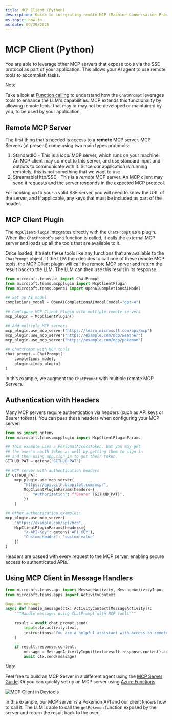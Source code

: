 ```yaml
---
title: MCP Client (Python)
description: Guide to integrating remote MCP (Machine Conversation Protocol) servers into Teams applications, enabling AI agents to access external tools through SSE protocol, with practical examples of configuring the MCPClientPlugin.
ms.topic: how-to
ms.date: 09/29/2025
---
```


# MCP Client (Python)

You are able to leverage other MCP servers that expose tools via the SSE protocol as part of your application. This allows your AI agent to use remote tools to accomplish tasks.

> [!NOTE]
> Take a look at [Function calling](../function-calling.md) to understand how the `ChatPrompt` leverages tools to enhance the LLM's capabilities. MCP extends this functionality by allowing remote tools, that may or may not be developed or maintained by you, to be used by your application.

## Remote MCP Server

The first thing that's needed is access to a **remote** MCP server. MCP Servers (at present) come using two main types protocols:

1. StandardIO - This is a _local_ MCP server, which runs on your machine. An MCP client may connect to this server, and use standard input and outputs to communicate with it. Since our application is running remotely, this is not something that we want to use
2. StreamableHttp/SSE - This is a _remote_ MCP server. An MCP client may send it requests and the server responds in the expected MCP protocol.

For hooking up to your a valid SSE server, you will need to know the URL of the server, and if applicable, any keys that must be included as part of the header.

## MCP Client Plugin

The `McpClientPlugin` integrates directly with the `ChatPrompt` as a plugin. When the `ChatPrompt`'s `send` function is called, it calls the external MCP server and loads up all the tools that are available to it.

Once loaded, it treats these tools like any functions that are available to the `ChatPrompt` object. If the LLM then decides to call one of these remote MCP tools, the MCP Client plugin will call the remote MCP server and return the result back to the LLM. The LLM can then use this result in its response.

```python
from microsoft.teams.ai import ChatPrompt
from microsoft.teams.mcpplugin import McpClientPlugin
from microsoft.teams.openai import OpenAICompletionsAIModel

## Set up AI model
completions_model = OpenAICompletionsAIModel(model="gpt-4")

## Configure MCP Client Plugin with multiple remote servers
mcp_plugin = McpClientPlugin()

## Add multiple MCP servers
mcp_plugin.use_mcp_server("https://learn.microsoft.com/api/mcp")
mcp_plugin.use_mcp_server("https://example.com/mcp/weather")
mcp_plugin.use_mcp_server("https://example.com/mcp/pokemon")

## ChatPrompt with MCP tools
chat_prompt = ChatPrompt(
    completions_model,
    plugins=[mcp_plugin]
)
```

In this example, we augment the `ChatPrompt` with multiple remote MCP Servers.

## Authentication with Headers

Many MCP servers require authentication via headers (such as API keys or Bearer tokens). You can pass these headers when configuring your MCP server:

```python
from os import getenv
from microsoft.teams.mcpplugin import McpClientPluginParams

## This example uses a PersonalAccessToken, but you may get
## the user's oauth token as well by getting them to sign in
## and then using app.sign_in to get their token.
GITHUB_PAT = getenv("GITHUB_PAT")

## MCP server with authentication headers
if GITHUB_PAT:
    mcp_plugin.use_mcp_server(
        "https://api.githubcopilot.com/mcp/",
        McpClientPluginParams(headers={
            "Authorization": f"Bearer {GITHUB_PAT}",
        })
    )

## Other authentication examples:
mcp_plugin.use_mcp_server(
    "https://example.com/api/mcp",
    McpClientPluginParams(headers={
        "X-API-Key": getenv('API_KEY'),
        "Custom-Header": "custom-value"
    })
)
```

Headers are passed with every request to the MCP server, enabling secure access to authenticated APIs.

## Using MCP Client in Message Handlers

```python
from microsoft.teams.api import MessageActivity, MessageActivityInput
from microsoft.teams.apps import ActivityContext

@app.on_message
async def handle_message(ctx: ActivityContext[MessageActivity]):
    """Handle messages using ChatPrompt with MCP tools"""
    
    result = await chat_prompt.send(
        input=ctx.activity.text,
        instructions="You are a helpful assistant with access to remote MCP tools."
    )
    
    if result.response.content:
        message = MessageActivityInput(text=result.response.content).add_ai_generated()
        await ctx.send(message)
```

> [!NOTE]
> Feel free to build an MCP Server in a different agent using the [MCP Server Guide](./mcp-server.md). Or you can quickly set up an MCP server using [Azure Functions](https://techcommunity.microsoft.com/blog/appsonazureblog/build-ai-agent-tools-using-remote-mcp-with-azure-functions/4401059).

![MCP Client in Devtools](~/assets/screenshots/mcp-client-pokemon.gif)

In this example, our MCP server is a Pokemon API and our client knows how to call it. The LLM is able to call the `getPokemon` function exposed by the server and return the result back to the user.
